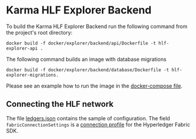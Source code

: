 # Karma HLF Explorer Backend

To build the Karma HLF Explorer Backend run the following command from the project's root directory:

```shell
docker build -f docker/explorer/backend/api/Dockerfile -t hlf-explorer-api .
```

The following command builds an image with database migrations

```shell
docker build -f docker/explorer/backend/database/Dockerfile -t hlf-explorer-migrations.
```

Please see an example how to run the image in the [docker-compose file](docker-compose.yml).

## Connecting the HLF network

The file [ledgers.json](../../docker/explorer/backend/api/data/ledgers.json) contains the sample of configuration.
The field `fabricConnectionSettings` is a [connection profile](https://hyperledger-fabric.readthedocs.io/en/release-2.2/developapps/connectionprofile.html)
for the Hyperledger Fabric SDK.